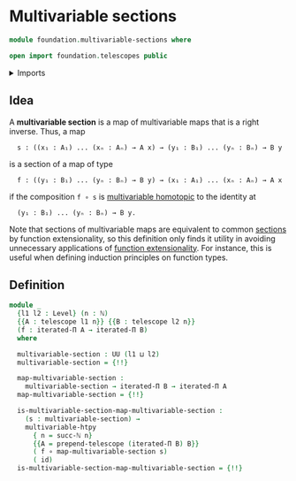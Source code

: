 # Multivariable sections

```agda
module foundation.multivariable-sections where

open import foundation.telescopes public
```

<details><summary>Imports</summary>

```agda
open import elementary-number-theory.natural-numbers

open import foundation.binary-homotopies
open import foundation.dependent-pair-types
open import foundation.function-extensionality
open import foundation.iterated-dependent-product-types
open import foundation.multivariable-homotopies
open import foundation.universe-levels

open import foundation-core.equivalences
open import foundation-core.function-types
open import foundation-core.functoriality-dependent-pair-types
open import foundation-core.homotopies
open import foundation-core.identity-types
open import foundation-core.sections
open import foundation-core.whiskering-homotopies
```

</details>

## Idea

A **multivariable section** is a map of multivariable maps that is a right
inverse. Thus, a map

```text
  s : ((x₁ : A₁) ... (xₙ : Aₙ) → A x) → (y₁ : B₁) ... (yₙ : Bₙ) → B y
```

is a section of a map of type

```text
  f : ((y₁ : B₁) ... (yₙ : Bₙ) → B y) → (x₁ : A₁) ... (xₙ : Aₙ) → A x
```

if the composition `f ∘ s` is
[multivariable homotopic](foundation.multivariable-homotopies.md) to the
identity at

```text
  (y₁ : B₁) ... (yₙ : Bₙ) → B y.
```

Note that sections of multivariable maps are equivalent to common
[sections](foundation-core.sections.md) by function extensionality, so this
definition only finds it utility in avoiding unnecessary applications of
[function extensionality](foundation.function-extensionality.md). For instance,
this is useful when defining induction principles on function types.

## Definition

```agda
module _
  {l1 l2 : Level} (n : ℕ)
  {{A : telescope l1 n}} {{B : telescope l2 n}}
  (f : iterated-Π A → iterated-Π B)
  where

  multivariable-section : UU (l1 ⊔ l2)
  multivariable-section = {!!}

  map-multivariable-section :
    multivariable-section → iterated-Π B → iterated-Π A
  map-multivariable-section = {!!}

  is-multivariable-section-map-multivariable-section :
    (s : multivariable-section) →
    multivariable-htpy
      { n = succ-ℕ n}
      {{A = prepend-telescope (iterated-Π B) B}}
      ( f ∘ map-multivariable-section s)
      ( id)
  is-multivariable-section-map-multivariable-section = {!!}
```

